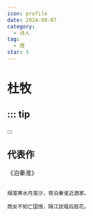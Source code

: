 ```yaml
---
icon: profile
date: 2024-09-07
category:
  - 诗人
tag:
  - 唐
star: 5
---
```


# 杜牧

<!-- more -->

::: tip
-
:::

## 代表作

《泊秦淮》

```center

烟笼寒水月笼沙，夜泊秦淮近酒家。

商女不知亡国恨，隔江犹唱后庭花。

```
